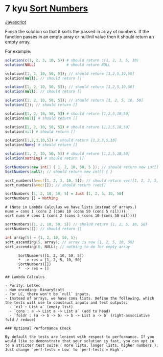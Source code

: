 # 7 kyu [Sort Numbers](https://www.codewars.com/kata/5174a4c0f2769dd8b1000003)

<!-- START LANGUAGE_LINKS -->

[Javascript](./javascript.js)

<!-- END LANGUAGE_LINKS -->

Finish the solution so that it sorts the passed in array of numbers. If the function passes in an empty array or null/nil value then it should return an empty array.

For example:

```r
solution(c(1, 2, 3, 10, 5)) # should return c(1, 2, 3, 5, 10)
solution(NULL)              # should return NULL
```
```php
solution([1, 2, 10, 50, 5]); // should return [1,2,5,10,50]
solution(null); // should return []
```
```javascript
solution([1, 2, 10, 50, 5]); // should return [1,2,5,10,50]
solution(null); // should return []
```
```typescript
solution([1, 2, 10, 50, 5]); // should return [1, 2, 5, 10, 50]
solution([]); // should return []
```
```coffeescript
solution([1, 2, 10, 50, 5]) # should return [1,2,5,10,50]
solution(null) # should return []
```
```ruby
solution([1, 2, 10, 50, 5]) # should return [1,2,5,10,50]
solution(nil) # should return []
```
```python
solution([1,2,3,10,5]) # should return [1,2,3,5,10]
solution(None) # should return []
```
```julia
solution([1, 2, 10, 50, 5]) # should return [1,2,5,10,50]
solution(nothing) # should return []
```
```csharp
SortNumbers(new int[] { 1, 2, 10, 50, 5 }); // should return new int[] { 1, 2, 5, 10, 50 }
SortNumbers(null); // should return new int[] { }
```
```rust
sort_numbers(&vec![1, 2, 3, 10, 5]); // should return vec![1, 2, 3, 5, 10]
sort_numbers(&vec![]); // should return !vec[]
```
```haskell
sortNumbers [1, 2, 10, 50, 5] = Just [1, 2, 5, 10, 50]
sortNumbers [] = Nothing
```
```lambdacalc
# (Note in Lambda Calculus we have lists instead of arrays.)
nums = cons 1 (cons 2 (cons 10 (cons 50 (cons 5 nil))))
sort nums # cons 1 (cons 2 (cons 5 (cons 10 (cons 50 nil))))
```
```cpp
sortNumbers({1, 2, 10, 50, 5}) // sholud return {1, 2, 5, 10, 50}
sortNumbers({}) // should return {}
```
```c
int array[5] = {1, 2, 10, 50, 5};
sort_ascending(5, array); // array is now {1, 2, 5, 10, 50}
sort_ascending(0, NULL); // nothing to do for empty array
```
```cobol
      SortNumbers([1, 2, 10, 50, 5])
      *  -> res = [1, 2, 5, 10, 50]
      SortNumbers([])
      *  -> res = []
```

~~~if:lambdacalc
## Lambda Calculus

- Purity: LetRec
- Num encoding: BinaryScott
- For LC, there won't be `null` inputs.
- Instead of arrays, we have cons lists. Define the following, which the tests will use to construct inputs and test outputs:
  - `nil : List a` (empty list)
  - `cons : a -> List a -> List a` (add to head)
  - `foldr : (a -> b -> b) -> b -> List a -> b` (right-associative fold / reduce)

### Optional Performance Check

By default the tests are lenient with respect to performance. If you would like to demonstrate that your solution is fast, you can opt in to a stricter test suite ( more lists, longer lists, higher numbers ). Just change `perf-tests = Low` to `perf-tests = High`.
~~~